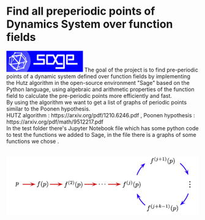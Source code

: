 # Find all preperiodic points of Dynamics System over function fields
<img src="images/logo_sagemath+icon_oldstyle.png" width=200> 
The goal of the project is to find pre-periodic points of a dynamic system defined over function fields by implementing the Hutz algorithm in the open-source environment "Sage" based on the Python language, using algebraic and arithmetic properties of the function field to calculate the pre-periodic points more efficiently and fast. </br> 
By using the algorithm we want to get a list of graphs of periodic points similar to the Poonen hypothesis.
</br>
HUTZ algorithm : https://arxiv.org/pdf/1210.6246.pdf ,
Poonen hypothesis : https://arxiv.org/pdf/math/9512217.pdf
<br/>
In the test folder there's Jupyter Notebook file which has some python code to test the functions we added to Sage, in the file there is a graphs of some functions we chose .  
<br/>
<br/>

![](images/pre-periodic-graph.png)
